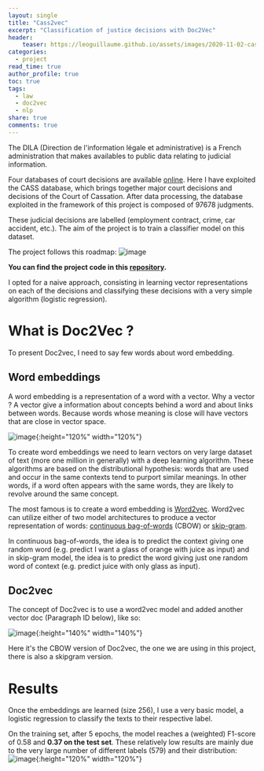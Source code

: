 ```yaml
---
layout: single
title: "Cass2vec"
excerpt: "Classification of justice decisions with Doc2Vec"
header:
    teaser: https://leoguillaume.github.io/assets/images/2020-11-02-cass2vec/teaser.jpg
categories:
  - project
read_time: true
author_profile: true
toc: true
tags:
  - law
  - doc2vec
  - nlp
share: true
comments: true
---
```


The DILA (Direction de l'information légale et administrative) is a French administration that makes availables to public data relating to judicial information.

Four databases of court decisions are available [online](https://www.data.gouv.fr/fr/). Here I have exploited the CASS database, which brings together major court decisions and decisions of the Court of Cassation. After data processing, the database exploited in the framework of this project is composed of 97678 judgments.

These judicial decisions are labelled (employment contract, crime, car accident, etc.). The aim of the project is to train a classifier model on this dataset.

The project follows this roadmap:
![image](http://leoguillaume.github.io/assets/images/2020-11-02-cass2vec/roadmap.png)

**You can find the project code in this [repository](https://github.com/leoguillaume/Cass2Vec).**

I opted for a naive approach, consisting in learning vector representations on each of the decisions and classifying these decisions with a very simple algorithm (logistic regression).

# What is Doc2Vec ?

To present Doc2vec, I need to say  few words about word embedding.

## Word embeddings

A word embedding is a representation of a word with a vector. Why a vector ? A vector give a information about concepts behind a word and about links between words. Because words whose meaning is close will have vectors that are close in vector space.

![image](http://leoguillaume.github.io/assets/images/2020-11-02-cass2vec/wordembeddings.png){:height="120%" width="120%"}

To create word embeddings we need to learn vectors on very large dataset of text (more one million in generally) with a deep learning algorithm. These algorithms are based on the distributional hypothesis: words that are used and occur in the same contexts tend to purport similar meanings. In other words, if a word often appears with the same words, they are likely to revolve around the same concept.

The most famous is to create a word embedding is [Word2vec](https://radimrehurek.com/gensim/models/word2vec.html). Word2vec can utilize either of two model architectures to produce a vector representation of words: [continuous bag-of-words](https://en.wikipedia.org/wiki/Bag-of-words_model#CBOW) (CBOW) or [skip-gram](https://en.wikipedia.org/wiki/N-gram#Skip-gram).

In continuous bag-of-words, the idea is to predict the context giving one random word (e.g. predict I want a glass of orange with juice as input) and in skip-gram model, the idea is to predict the word giving just one random word of context (e.g. predict juice with only glass as input).

## Doc2vec

The concept of Doc2vec is to use a word2vec model and added another vector doc (Paragraph ID below), like so:

![image](http://leoguillaume.github.io/assets/images/2020-11-02-cass2vec/doc2vec.png){:height="140%" width="140%"}

Here it's the CBOW version of Doc2vec, the one we are using in this project, there is also a skipgram version.

# Results

Once the embeddings are learned (size 256), I use a very basic model, a logistic regression to classify the texts to their respective label.

On the training set, after 5 epochs, the model reaches a (weighted) F1-score of 0.58 and **0.37 on the test set**. These relatively low results are mainly due to the very large number of different labels (579) and their distribution:
![image](http://leoguillaume.github.io/assets/images/2020-11-02-cass2vec/label_distribution.png){:height="120%" width="120%"}
